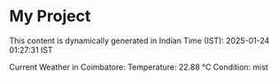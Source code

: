 # My Project

This content is dynamically generated in Indian Time (IST): 2025-01-24 01:27:31 IST


Current Weather in Coimbatore:
Temperature: 22.88 °C
Condition: mist
